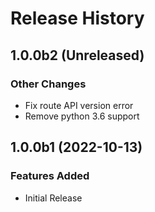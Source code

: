 # Release History

## 1.0.0b2 (Unreleased)

### Other Changes

- Fix route API version error
- Remove python 3.6 support

## 1.0.0b1 (2022-10-13)

### Features Added

- Initial Release
